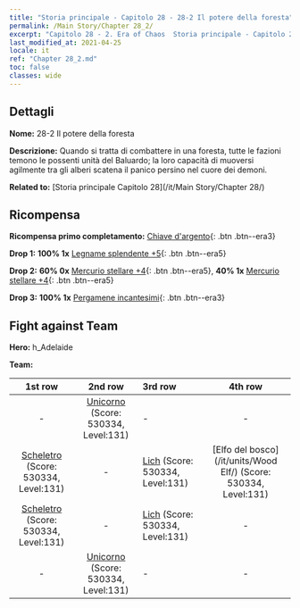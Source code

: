 ```yaml
---
title: "Storia principale - Capitolo 28 - 28-2 Il potere della foresta"
permalink: /Main Story/Chapter 28_2/
excerpt: "Capitolo 28 - 2. Era of Chaos  Storia principale - Capitolo 28_2. 28-2 Il potere della foresta"
last_modified_at: 2021-04-25
locale: it
ref: "Chapter 28_2.md"
toc: false
classes: wide
---
```


## Dettagli

 **Nome:** 28-2 Il potere della foresta

 **Descrizione:** Quando si tratta di combattere in una foresta, tutte le fazioni temono le possenti unità del Baluardo; la loro capacità di muoversi agilmente tra gli alberi scatena il panico persino nel cuore dei demoni.

 **Related to:** [Storia principale Capitolo 28](/it/Main Story/Chapter 28/)

## Ricompensa

 **Ricompensa primo completamento:** [Chiave d'argento](/ItemsIT/con_693/){: .btn .btn--era3}

 **Drop 1:** **100% 1x** [Legname splendente +5](/ItemsIT/mat_97/){: .btn .btn--era5}

 **Drop 2:** **60% 0x** [Mercurio stellare +4](/ItemsIT/mat_91/){: .btn .btn--era5}, **40% 1x** [Mercurio stellare +4](/ItemsIT/mat_91/){: .btn .btn--era5}

 **Drop 3:** **100% 1x** [Pergamene incantesimi](/ItemsIT/con_694/){: .btn .btn--era3}


## Fight against Team
 **Hero:** h_Adelaide

 **Team:**


  | 1st row | 2nd row | 3rd row | 4th row |
  |:----:|:----:|:----|:----:|
  | - | [Unicorno](/it/units/Unicorn/) (Score: 530334, Level:131)  | - | - |
  | [Scheletro](/it/units/Skeleton/) (Score: 530334, Level:131)  | - | [Lich](/it/units/Lich/) (Score: 530334, Level:131)  | [Elfo del bosco](/it/units/Wood Elf/) (Score: 530334, Level:131)  |
  | [Scheletro](/it/units/Skeleton/) (Score: 530334, Level:131)  | - | [Lich](/it/units/Lich/) (Score: 530334, Level:131)  | - |
  | - | [Unicorno](/it/units/Unicorn/) (Score: 530334, Level:131)  | - | - |


